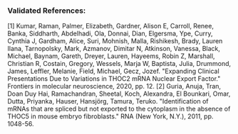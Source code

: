 ### Validated References: 
[1] Kumar, Raman, Palmer, Elizabeth, Gardner, Alison E, Carroll, Renee, Banka, Siddharth, Abdelhadi, Ola, Donnai, Dian, Elgersma, Ype, Curry, Cynthia J, Gardham, Alice, Suri, Mohnish, Malla, Rishikesh, Brady, Lauren Ilana, Tarnopolsky, Mark, Azmanov, Dimitar N, Atkinson, Vanessa, Black, Michael, Baynam, Gareth, Dreyer, Lauren, Hayeems, Robin Z, Marshall, Christian R, Costain, Gregory, Wessels, Marja W, Baptista, Julia, Drummond, James, Leffler, Melanie, Field, Michael, Gecz, Jozef. "Expanding Clinical Presentations Due to Variations in THOC2 mRNA Nuclear Export Factor." Frontiers in molecular neuroscience, 2020, pp. 12.
[2] Guria, Anuja, Tran, Doan Duy Hai, Ramachandran, Sheetal, Koch, Alexandra, El Bounkari, Omar, Dutta, Priyanka, Hauser, Hansjörg, Tamura, Teruko. "Identification of mRNAs that are spliced but not exported to the cytoplasm in the absence of THOC5 in mouse embryo fibroblasts." RNA (New York, N.Y.), 2011, pp. 1048-56.
